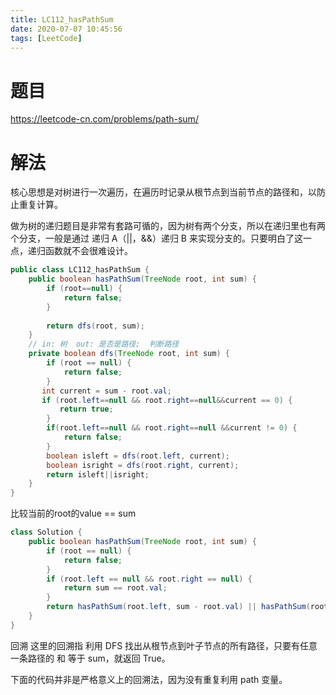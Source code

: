 ```yaml
---
title: LC112_hasPathSum
date: 2020-07-07 10:45:56
tags: [LeetCode]
---
```


# 题目

https://leetcode-cn.com/problems/path-sum/

<!--more-->

# 解法

核心思想是对树进行一次遍历，在遍历时记录从根节点到当前节点的路径和，以防止重复计算。

做为树的递归题目是非常有套路可循的，因为树有两个分支，所以在递归里也有两个分支，一般是通过 递归 A（||，&&）递归 B 来实现分支的。只要明白了这一点，递归函数就不会很难设计。



```java
public class LC112_hasPathSum {
    public boolean hasPathSum(TreeNode root, int sum) {
        if (root==null) {
            return false;
        }
        
        return dfs(root, sum);
    }
    // in: 树  out: 是否是路径;  判断路径
    private boolean dfs(TreeNode root, int sum) {
        if (root == null) {
            return false;
        }
       int current = sum - root.val;
       if (root.left==null && root.right==null&&current == 0) {
           return true;
        }
        if(root.left==null && root.right==null &&current != 0) {
            return false;
        }
        boolean isleft = dfs(root.left, current);
        boolean isright = dfs(root.right, current);
        return isleft||isright;
    }
}
```

比较当前的root的value == sum

```java
class Solution {
    public boolean hasPathSum(TreeNode root, int sum) {
        if (root == null) {
            return false;
        }
        if (root.left == null && root.right == null) {
            return sum == root.val;
        }
        return hasPathSum(root.left, sum - root.val) || hasPathSum(root.right, sum - root.val);
    }
}
```

回溯
这里的回溯指 利用 DFS 找出从根节点到叶子节点的所有路径，只要有任意一条路径的 和 等于 sum，就返回 True。

下面的代码并非是严格意义上的回溯法，因为没有重复利用 path 变量。

